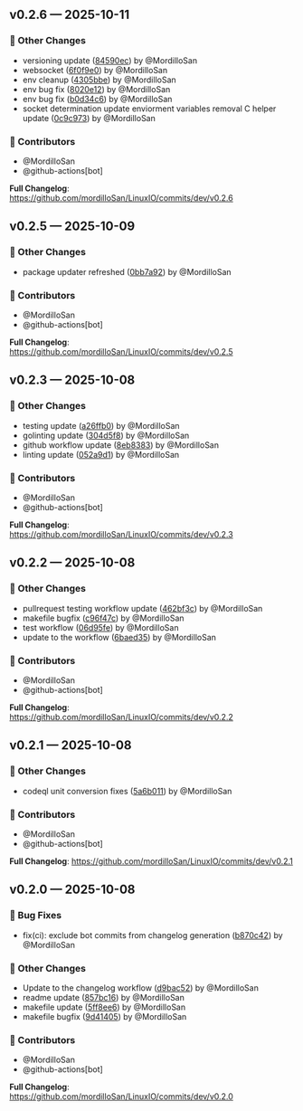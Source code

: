 ## v0.2.6 — 2025-10-11

### 🔄 Other Changes

* versioning update ([84590ec](https://github.com/mordilloSan/LinuxIO/commit/84590ec)) by @MordilloSan
* websocket ([6f0f9e0](https://github.com/mordilloSan/LinuxIO/commit/6f0f9e0)) by @MordilloSan
* env cleanup ([4305bbe](https://github.com/mordilloSan/LinuxIO/commit/4305bbe)) by @MordilloSan
* env bug fix ([8020e12](https://github.com/mordilloSan/LinuxIO/commit/8020e12)) by @MordilloSan
* env bug fix ([b0d34c6](https://github.com/mordilloSan/LinuxIO/commit/b0d34c6)) by @MordilloSan
* socket determination update enviorment variables removal C helper update ([0c9c973](https://github.com/mordilloSan/LinuxIO/commit/0c9c973)) by @MordilloSan

### 👥 Contributors

* @MordilloSan
* @github-actions[bot]


**Full Changelog**: https://github.com/mordilloSan/LinuxIO/commits/dev/v0.2.6

## v0.2.5 — 2025-10-09

### 🔄 Other Changes

* package updater refreshed ([0bb7a92](https://github.com/mordilloSan/LinuxIO/commit/0bb7a92)) by @MordilloSan

### 👥 Contributors

* @MordilloSan
* @github-actions[bot]


**Full Changelog**: https://github.com/mordilloSan/LinuxIO/commits/dev/v0.2.5

## v0.2.3 — 2025-10-08

### 🔄 Other Changes

* testing update ([a26ffb0](https://github.com/mordilloSan/LinuxIO/commit/a26ffb0)) by @MordilloSan
* golinting update ([304d5f8](https://github.com/mordilloSan/LinuxIO/commit/304d5f8)) by @MordilloSan
* github workflow update ([8eb8383](https://github.com/mordilloSan/LinuxIO/commit/8eb8383)) by @MordilloSan
* linting update ([052a9d1](https://github.com/mordilloSan/LinuxIO/commit/052a9d1)) by @MordilloSan

### 👥 Contributors

* @MordilloSan
* @github-actions[bot]


**Full Changelog**: https://github.com/mordilloSan/LinuxIO/commits/dev/v0.2.3

## v0.2.2 — 2025-10-08

### 🔄 Other Changes

* pullrequest testing workflow update ([462bf3c](https://github.com/mordilloSan/LinuxIO/commit/462bf3c)) by @MordilloSan
* makefile bugfix ([c96f47c](https://github.com/mordilloSan/LinuxIO/commit/c96f47c)) by @MordilloSan
* test workflow ([06d95fe](https://github.com/mordilloSan/LinuxIO/commit/06d95fe)) by @MordilloSan
* update to the workflow ([6baed35](https://github.com/mordilloSan/LinuxIO/commit/6baed35)) by @MordilloSan

### 👥 Contributors

* @MordilloSan
* @github-actions[bot]


**Full Changelog**: https://github.com/mordilloSan/LinuxIO/commits/dev/v0.2.2

## v0.2.1 — 2025-10-08

### 🔄 Other Changes

* codeql unit conversion fixes ([5a6b011](https://github.com/mordilloSan/LinuxIO/commit/5a6b011)) by @MordilloSan

### 👥 Contributors

* @MordilloSan
* @github-actions[bot]


**Full Changelog**: https://github.com/mordilloSan/LinuxIO/commits/dev/v0.2.1

## v0.2.0 — 2025-10-08

### 🐛 Bug Fixes

* fix(ci): exclude bot commits from changelog generation ([b870c42](https://github.com/mordilloSan/LinuxIO/commit/b870c42)) by @MordilloSan

### 🔄 Other Changes

* Update to the changelog workflow ([d9bac52](https://github.com/mordilloSan/LinuxIO/commit/d9bac52)) by @MordilloSan
* readme update ([857bc16](https://github.com/mordilloSan/LinuxIO/commit/857bc16)) by @MordilloSan
* makefile update ([5ff8ee6](https://github.com/mordilloSan/LinuxIO/commit/5ff8ee6)) by @MordilloSan
* makefile bugfix ([9d41405](https://github.com/mordilloSan/LinuxIO/commit/9d41405)) by @MordilloSan

### 👥 Contributors

* @MordilloSan
* @github-actions[bot]


**Full Changelog**: https://github.com/mordilloSan/LinuxIO/commits/dev/v0.2.0

